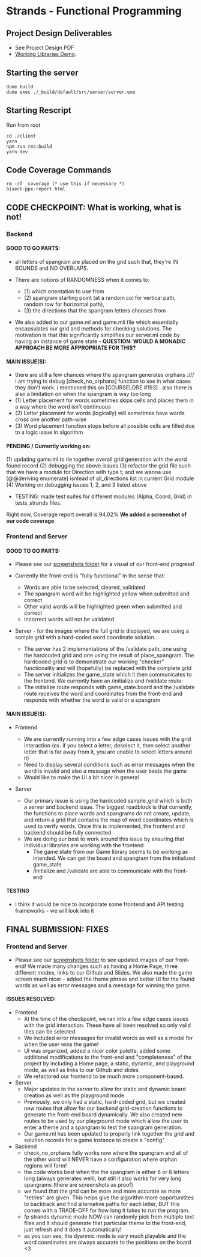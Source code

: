 # Strands - Functional Programming 

## Project Design Deliverables
* See Project Design PDF
* [Working Libraries Demo](https://livejohnshopkins-my.sharepoint.com/:v:/g/personal/mchoi42_jh_edu/ETfg_QCS2yFCi37OMw1g6RYBx7ji-p8WKJmzipr4PIf1gQ?nav=eyJyZWZlcnJhbEluZm8iOnsicmVmZXJyYWxBcHAiOiJPbmVEcml2ZUZvckJ1c2luZXNzIiwicmVmZXJyYWxBcHBQbGF0Zm9ybSI6IldlYiIsInJlZmVycmFsTW9kZSI6InZpZXciLCJyZWZlcnJhbFZpZXciOiJNeUZpbGVzTGlua0NvcHkifX0&e=hbbMwN).


## Starting the server
```
dune build
dune exec ./_build/default/src/server/server.exe 

```

## Starting Rescript
Run from root

```
cd ./client
yarn
npm run res:build
yarn dev

```

## Code Coverage Commands
```
rm -rf _coverage (* use this if necessary *)
bisect-ppx-report html
```

## CODE CHECKPOINT: What is working, what is not!
### Backend
#### GOOD TO GO PARTS: 
- all letters of spangram are placed on the grid such that, they're IN BOUNDS and NO OVERLAPS.
- There are notions of RANDOMNESS when it comes to:
    - (1) which orientation to use from
    - (2) spangram starting point (at a random col for vertical path, random row for horizontal path),
    - (3) the directions that the spangram letters chooses from 

- We also added to our game.ml and game.mli file which essentially encapsulates our grid and methods for checking solutions. The motivation is that this significantly simplifies our server.ml code by having an instance of game state - **QUESTION: WOULD A MONADIC APPROACH BE MORE APPROPRIATE FOR THIS?**

#### MAIN ISSUE(S): 
- there are still a few chances where the spangram generates orphans :/// i am trying to debug [check_no_orphans] function to see in what cases they don't work. i mentioned this on [COURSELORE #193] . also there is also a limitation on when the spangram is way too long
- (1) Letter placement for words sometimes skips cells and places them in a way where the word isn't continuous
- (2) Letter placement for words (logically) will sometimes have words cross one another path-wise
- (3) Word placement function stops before all possible cells are filled due to a logic issue in algorithm

#### PENDING / Currently working on: 
(1) updating game.ml to tie together overall grid generation with the word found record 
(2) debugging the above issues 
(3) refactor the grid file such that we have a module for Direction with type t;
and we wanna use [@@deriving enumerate] isntead of all_directions list in current Grid module
(4) Working on debugging issues 1, 2, and 3 listed above

- TESTING: made test suites for different modules (Alpha, Coord, Grid) in tests_strands files. 

Right now, Coverage report overall is 94.02% 
**We added a screenshot of our code coverage**

### Frontend and Server
#### GOOD TO GO PARTS: 
- Please see our [screenshots folder](./screenshots/) for a visual of our front-end progress!
- Currently the front-end is "fully functional" in the sense that:
    - Words are able to be selected, cleared, validated
    - The spangram word will be highlighted yellow when submitted and correct
    - Other valid words will be highlighted green when submitted and correct
    - Incorrect words will not be validated
    
- Server - for the images where the full grid is displayed, we are using a sample grid with a hard-coded word coordinate solution. 
    - The server has 2 implementations of the /validate path, one using the hardcoded grid and one using the result of place_spangram. The hardcoded grid is to demonstrate our working "checker" functionality and will (hopefully) be replaced with the complete grid
    - The server initializes the game_state which it then communicates to the frontend. We currently have an /initialize and /validate route:
    - The initialize route responds with game_state.board and the /validate route receives the word and coordinates from the front-end and responds with whether the word is valid or a spangram
    

#### MAIN ISSUE(S):
- Frontend
    - We are currently running into a few edge cases issues with the grid interaction (ex. if you select a letter, deselect it, then select another letter that is far away from it, you are unable to select letters around it)
    - Need to display several conditions such as error messages when the word is invalid and also a message when the user beats the game
    - Would like to make the UI a bit nicer in general

- Server
    - Our primary issue is using the hardcoded sample_grid which is both a server and backend issue. The biggest roadblock is that currently, the functions to place words and spangrams do not create, update, and return a grid that contains the map of word coordinates which is used to verify words. Once this is implemented, the frontend and backend should be fully connected
    - We are doing our best to work around this issue by ensuring that individual libraries are working with the frontend
        - The game state from our Game library seems to be working as intended. We can get the board and spangram from the initialized game_state
        - /initialize and /validate are able to communicate with the front-end


#### TESTING
- I think it would be nice to incorporate some frontend and API testing frameworks - we will look into it

## FINAL SUBMISSION: FIXES 
### Frontend and Server

- Please see our [screenshots folder](./screenshots/final) to see updated images of our front-end! We made many changes such as having a Home Page, three different modes, links to our Github and Slides. We also made the game screen much nicer - added the theme phrase and better UI for the found words as well as error messages and a message for winning the game.

#### ISSUES RESOLVED:
- Frontend
    - At the time of the checkpoint, we ran into a few edge cases issues with the grid interaction. These have all been resolved so only valid tiles can be selected.
    - We included error messages for invalid words as well as a modal for when the user wins the game!
    - UI was organized, added a nicer color palette, added some additional modifications to the front-end and "completeness" of the project by including a Home page, a static, dynamic, and playground mode, as well as links to our Github and slides
    - We refactored our frontend to be much more component-based.
- Server
    - Major updates to the server to allow for static and dynamic board creation as well as the playground mode.
    - Previously, we only had a static, hard-coded grid, but we created new routes that allow for our backend grid-creation functions to generate the front-end board dynamically. We also created new routes to be used by our playground mode which allow the user to enter a theme and a spangram to test the spangram generation.
    - Our game.ml has been updated to properly link together the grid and solution records for a game instance to create a "config"
- Backend 
    - check_no_orphans fully works now where the spangram and all of the other word will NEVER have a configuration where orphan regions will form!
    - the code works best when the the spangram is either 6 or 8 letters long (always generates well), but still it also works for very long spangrams (there are screenshots as proof)
    - we found that the grid can be more and more accurate as more "retries" are given. This helps give the algorithm more opportunitites to backtrack and find alternative paths for each letter, BUT this comes with a TRADE-OFF for how long it takes to run the program. 
    - fp strands dynamic mode NOW can randomly pick from multiple text files and it should generate that particular theme to the front-end, just refresh and it does it automatically! 
    - as you can see, the dyanmic mode is very much playable and the word coordinates are always accurate to the positions on the board <3

